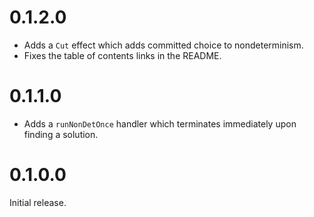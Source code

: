 # 0.1.2.0

- Adds a `Cut` effect which adds committed choice to nondeterminism.
- Fixes the table of contents links in the README.

# 0.1.1.0

- Adds a `runNonDetOnce` handler which terminates immediately upon finding a solution.

# 0.1.0.0

Initial release.
